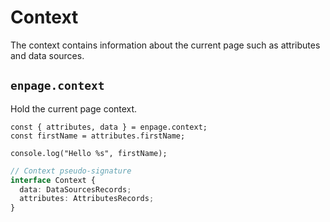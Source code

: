 # Context

The context contains information about the current page such as attributes and data sources.


## `enpage.context`

Hold the current page context.

```javascript{1}
const { attributes, data } = enpage.context;
const firstName = attributes.firstName;

console.log("Hello %s", firstName);
```

```typescript
// Context pseudo-signature
interface Context {
  data: DataSourcesRecords;
  attributes: AttributesRecords;
}
```



